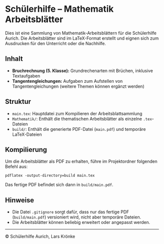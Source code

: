 # Schülerhilfe – Mathematik Arbeitsblätter

Dies ist eine Sammlung von Mathematik-Arbeitsblättern für die Schülerhilfe Aurich. Die Arbeitsblätter sind im LaTeX-Format erstellt und eignen sich zum Ausdrucken für den Unterricht oder die Nachhilfe.

## Inhalt
- **Bruchrechnung (5. Klasse):** Grundrechenarten mit Brüchen, inklusive Textaufgaben
- **Tangentengleichungen:** Aufgaben zum Aufstellen von Tangentengleichungen (weitere Themen können ergänzt werden)

## Struktur
- `main.tex`: Hauptdatei zum Kompilieren der Arbeitsblattsammlung
- `Mathematik/`: Enthält die thematischen Arbeitsblätter als einzelne `.tex`-Dateien
- `build/`: Enthält die generierte PDF-Datei (`main.pdf`) und temporäre LaTeX-Dateien

## Kompilierung
Um die Arbeitsblätter als PDF zu erhalten, führe im Projektordner folgenden Befehl aus:

```
pdflatex -output-directory=build main.tex
```

Das fertige PDF befindet sich dann in `build/main.pdf`.

## Hinweise
- Die Datei `.gitignore` sorgt dafür, dass nur das fertige PDF (`build/main.pdf`) versioniert wird, nicht aber temporäre Dateien.
- Die Arbeitsblätter können beliebig erweitert oder angepasst werden.

---
© Schülerhilfe Aurich, Lars Krönke